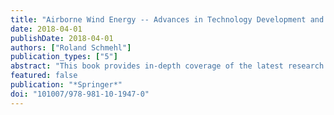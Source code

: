 ```yaml
---
title: "Airborne Wind Energy -- Advances in Technology Development and Research"
date: 2018-04-01
publishDate: 2018-04-01
authors: ["Roland Schmehl"]
publication_types: ["5"]
abstract: "This book provides in-depth coverage of the latest research and development activities concerning innovative wind energy technologies intended to replace fossil fuels on an economical basis A characteristic feature of the various conversion concepts discussed is the use of tethered flying devices to substantially reduce the material consumption per installed unit and to access wind energy at higher altitudes, where the wind is more consistent  The introductory chapter describes the emergence and economic dimension of airborne wind energy Focusing on “Fundamentals, Modeling & Simulation”, Part I includes six contributions that describe quasi-steady as well as dynamic models and simulations of airborne wind energy systems or individual components Shifting the spotlight to “Control, Optimization & Flight State Measurement”, Part II combines one chapter on measurement techniques with five chapters on control of kite and ground stations, and two chapters on optimization Part III on “Concept Design & Analysis” includes three chapters that present and analyze novel harvesting concepts as well as two chapters on system component design Part IV, which centers on “Implemented Concepts”, presents five chapters on established system concepts and one chapter about a subsystem for automatic launching and landing of kites In closing, Part V focuses with four chapters on “Technology Deployment” related to market and financing strategies, as well as on regulation and the environment  The book builds on the success of the first volume “Airborne Wind Energy” ([Springer, 2013](http://doiorg/101007/978-3-642-39965-7)), and offers a self-contained reference guide for researchers, scientists, professionals and students The respective chapters were contributed by a broad variety of authors: academics, practicing engineers and inventors, all of whom are experts in their respective fields"
featured: false
publication: "*Springer*"
doi: "101007/978-981-10-1947-0"
---
```


